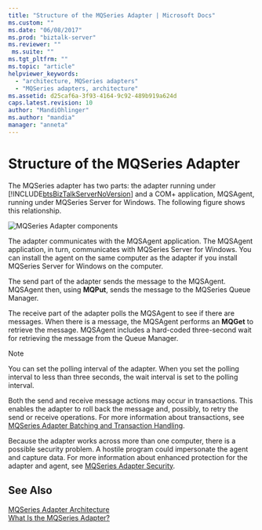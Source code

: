 ```yaml
---
title: "Structure of the MQSeries Adapter | Microsoft Docs"
ms.custom: ""
ms.date: "06/08/2017"
ms.prod: "biztalk-server"
ms.reviewer: ""
 ms.suite: ""
ms.tgt_pltfrm: ""
ms.topic: "article"
helpviewer_keywords: 
  - "architecture, MQSeries adapters"
  - "MQSeries adapters, architecture"
ms.assetid: d25caf6a-3f93-4164-9c92-489b919a624d
caps.latest.revision: 10
author: "MandiOhlinger"
ms.author: "mandia"
manager: "anneta"
---
```

# Structure of the MQSeries Adapter
The MQSeries adapter has two parts: the adapter running under [!INCLUDE[btsBizTalkServerNoVersion](../includes/btsbiztalkservernoversion-md.md)] and a COM+ application, MQSAgent, running under MQSeries Server for Windows. The following figure shows this relationship.  
  
 ![MQSeries Adapter components](../core/media/bts-dev-mqoverallstructure.gif "BTS_Dev_MQOverallStructure")  
  
 The adapter communicates with the MQSAgent application. The MQSAgent application, in turn, communicates with MQSeries Server for Windows. You can install the agent on the same computer as the adapter if you install MQSeries Server for Windows on the computer.  
  
 The send part of the adapter sends the message to the MQSAgent. MQSAgent then, using **MQPut**, sends the message to the MQSeries Queue Manager.  
  
 The receive part of the adapter polls the MQSAgent to see if there are messages. When there is a message, the MQSAgent performs an **MQGet** to retrieve the message. MQSAgent includes a hard-coded three-second wait for retrieving the message from the Queue Manager.  
  
> [!NOTE]
>  You can set the polling interval of the adapter. When you set the polling interval to less than three seconds, the wait interval is set to the polling interval.  
  
 Both the send and receive message actions may occur in transactions. This enables the adapter to roll back the message and, possibly, to retry the send or receive operations. For more information about transactions, see [MQSeries Adapter Batching and Transaction Handling](../core/mqseries-adapter-batching-and-transaction-handling.md).  
  
 Because the adapter works across more than one computer, there is a possible security problem. A hostile program could impersonate the agent and capture data. For more information about enhanced protection for the adapter and agent, see [MQSeries Adapter Security](../core/mqseries-adapter-security.md).  
  
## See Also  
 [MQSeries Adapter Architecture](../core/mqseries-adapter-architecture.md)   
 [What Is the MQSeries Adapter?](../core/what-is-the-mqseries-adapter.md)